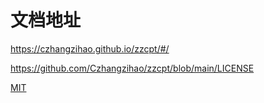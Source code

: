 # 文档地址

https://czhangzihao.github.io/zzcpt/#/

https://github.com/Czhangzihao/zzcpt/blob/main/LICENSE

[MIT](https://github.com/Czhangzihao/zzcpt/blob/main/LICENSE)
